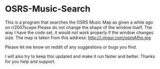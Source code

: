 # OSRS-Music-Search
This is a program that searches the OSRS Music Map as given a while ago on r/2007scape
Please do not change the shape of the window itself. The way I have the code set, it would not work properly if the window changes size.
The map is taken from this address:  http://i.imgur.com/opmAfho.jpg

Please let me know on reddit of any suggestions or bugs you find.

I will also try to keep this updated and make it run faster and better.
Thanks for you help and support.
